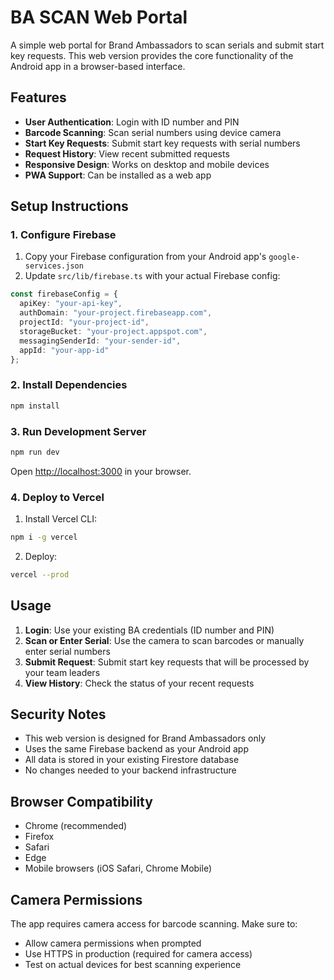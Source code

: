 # BA SCAN Web Portal

A simple web portal for Brand Ambassadors to scan serials and submit start key requests. This web version provides the core functionality of the Android app in a browser-based interface.

## Features

- **User Authentication**: Login with ID number and PIN
- **Barcode Scanning**: Scan serial numbers using device camera
- **Start Key Requests**: Submit start key requests with serial numbers
- **Request History**: View recent submitted requests
- **Responsive Design**: Works on desktop and mobile devices
- **PWA Support**: Can be installed as a web app

## Setup Instructions

### 1. Configure Firebase

1. Copy your Firebase configuration from your Android app's `google-services.json`
2. Update `src/lib/firebase.ts` with your actual Firebase config:

```typescript
const firebaseConfig = {
  apiKey: "your-api-key",
  authDomain: "your-project.firebaseapp.com",
  projectId: "your-project-id",
  storageBucket: "your-project.appspot.com",
  messagingSenderId: "your-sender-id",
  appId: "your-app-id"
};
```

### 2. Install Dependencies

```bash
npm install
```

### 3. Run Development Server

```bash
npm run dev
```

Open [http://localhost:3000](http://localhost:3000) in your browser.

### 4. Deploy to Vercel

1. Install Vercel CLI:
```bash
npm i -g vercel
```

2. Deploy:
```bash
vercel --prod
```

## Usage

1. **Login**: Use your existing BA credentials (ID number and PIN)
2. **Scan or Enter Serial**: Use the camera to scan barcodes or manually enter serial numbers
3. **Submit Request**: Submit start key requests that will be processed by your team leaders
4. **View History**: Check the status of your recent requests

## Security Notes

- This web version is designed for Brand Ambassadors only
- Uses the same Firebase backend as your Android app
- All data is stored in your existing Firestore database
- No changes needed to your backend infrastructure

## Browser Compatibility

- Chrome (recommended)
- Firefox
- Safari
- Edge
- Mobile browsers (iOS Safari, Chrome Mobile)

## Camera Permissions

The app requires camera access for barcode scanning. Make sure to:
- Allow camera permissions when prompted
- Use HTTPS in production (required for camera access)
- Test on actual devices for best scanning experience